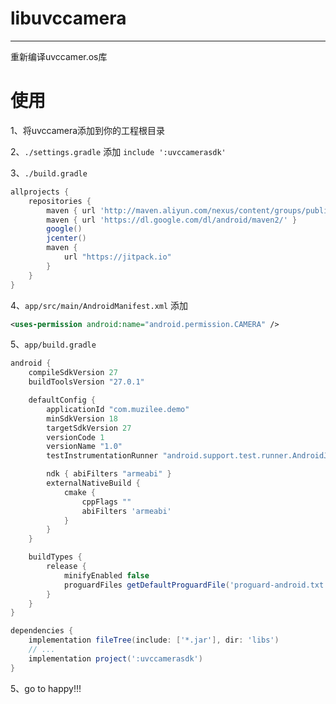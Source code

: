 # libuvccamera

---
重新编译uvccamer.os库


# 使用
1、将uvccamera添加到你的工程根目录

2、`./settings.gradle` 添加 `include ':uvccamerasdk'`

3、`./build.gradle`
```gradle
allprojects {
    repositories {
        maven { url 'http://maven.aliyun.com/nexus/content/groups/public' }
        maven { url 'https://dl.google.com/dl/android/maven2/' }
        google()
        jcenter()
        maven {
            url "https://jitpack.io"
        }
    }
}
```

4、`app/src/main/AndroidManifest.xml` 添加
```xml
<uses-permission android:name="android.permission.CAMERA" />
```

5、`app/build.gradle`
```gradle
android {
    compileSdkVersion 27
    buildToolsVersion "27.0.1"

    defaultConfig {
        applicationId "com.muzilee.demo"
        minSdkVersion 18
        targetSdkVersion 27
        versionCode 1
        versionName "1.0"
        testInstrumentationRunner "android.support.test.runner.AndroidJUnitRunner"

        ndk { abiFilters "armeabi" }
        externalNativeBuild {
            cmake {
                cppFlags ""
                abiFilters 'armeabi'
            }
        }
    }

    buildTypes {
        release {
            minifyEnabled false
            proguardFiles getDefaultProguardFile('proguard-android.txt'), 'proguard-rules.pro'
        }
    }
}

dependencies {
    implementation fileTree(include: ['*.jar'], dir: 'libs')
    // ...
    implementation project(':uvccamerasdk')
}

```

5、go to happy!!!
